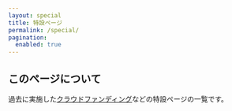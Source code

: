 ```yaml
---
layout: special
title: 特設ページ
permalink: /special/
pagination: 
  enabled: true
---
```

## このページについて
過去に実施した[クラウドファンディング](https://crowdfunding.kikuzukikai.org/)などの特設ページの一覧です。
